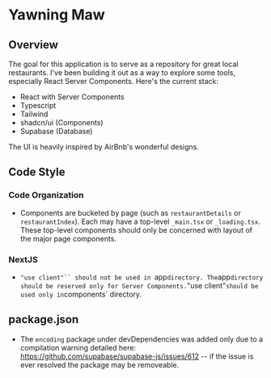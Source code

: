 # Yawning Maw

## Overview

The goal for this application is to serve as a repository for great local restaurants. I've been building it out as a way to explore some tools, especially React Server Components. Here's the current stack:

- React with Server Components
- Typescript
- Tailwind
- shadcn/ui (Components)
- Supabase (Database)

The UI is heavily inspired by AirBnb's wonderful designs.

## Code Style

### Code Organization

- Components are bucketed by page (such as `restaurantDetails` or `restaurantIndex`). Each may have a top-level `_main.tsx` or `_loading.tsx`. These top-level components should only be concerned with layout of the major page components.

### NextJS

- ` "use client"`` should not be used in  `app`directory. The`app`directory should be reserved only for Server Components.`"use client"`should be used only in`components` directory.

## package.json

- The `encoding` package under devDependencies was added only due to a compilation warning detailed here: https://github.com/supabase/supabase-js/issues/612 -- if the issue is ever resolved the package may be removeable.
